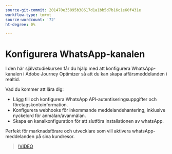 ```yaml
---
source-git-commit: 201470e35095b38617d1a1bb5d7b16c1e60f431e
workflow-type: tm+mt
source-wordcount: '72'
ht-degree: 0%

---
```

# Konfigurera WhatsApp-kanalen

I den här självstudiekursen får du hjälp med att konfigurera WhatsApp-kanalen i Adobe Journey Optimizer så att du kan skapa affärsmeddelanden i realtid.

Vad du kommer att lära dig:

* Lägg till och konfigurera WhatsApp API-autentiseringsuppgifter och företagskontoinformation.
* Konfigurera webhooks för inkommande meddelandehantering, inklusive nyckelord för anmälan/avanmälan.
* Skapa en kanalkonfiguration för att slutföra installationen av whatsApp.

Perfekt för marknadsförare och utvecklare som vill aktivera whatsApp-meddelanden på sina kundresor.

>[!VIDEO](https://video.tv.adobe.com/v/3470268/?learn=on&enablevpops)
